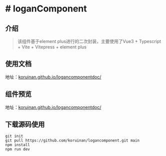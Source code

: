 # # loganComponent

## 介绍

> 该组件基于element plus进行的二次封装，主要使用了Vue3 + Typescript + Vite + Vitepress + element plus

## 使用文档

地址：[koruinan.github.io/logancomponentdoc/](https://koruinan.github.io/logancomponentdoc/)

## 组件预览

地址：[koruinan.github.io/logancomponentdoc/](https://koruinan.github.io/logancomponentdoc/)

## 下载源码使用

```
git init 
git pull https://github.com/koruinan/logancomponent.git main
npm install
npm run dev
```






